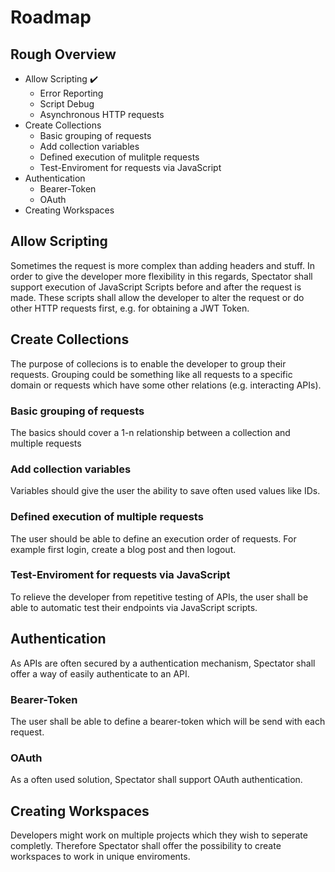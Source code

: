 # Roadmap

## Rough Overview

* Allow Scripting ✔️
  * Error Reporting
  * Script Debug
  * Asynchronous HTTP requests
* Create Collections
  * Basic grouping of requests
  * Add collection variables
  * Defined execution of mulitple requests
  * Test-Enviroment for requests via JavaScript
* Authentication
  * Bearer-Token
  * OAuth
* Creating Workspaces

## Allow Scripting

Sometimes the request is more complex than adding headers and stuff. In order to give the developer more
flexibility in this regards, Spectator shall support execution of JavaScript Scripts before and after the
request is made. These scripts shall allow the developer to alter the request or do other HTTP requests first, e.g. 
for obtaining a JWT Token.

## Create Collections

The purpose of collecions is to enable the developer to group their requests.
Grouping could be something like all requests to a specific domain or requests which have some other relations 
(e.g. interacting APIs).

### Basic grouping of requests

The basics should cover a 1-n relationship between a collection and multiple requests

### Add collection variables

Variables should give the user the ability to save often used values like IDs.

### Defined execution of multiple requests

The user should be able to define an execution order of requests.
For example first login, create a blog post and then logout.

### Test-Enviroment for requests via JavaScript

To relieve the developer from repetitive testing of APIs, the user shall be able to 
automatic test their endpoints via JavaScript scripts.

## Authentication

As APIs are often secured by a authentication mechanism, Spectator shall offer a way of
easily authenticate to an API.

### Bearer-Token

The user shall be able to define a bearer-token which will be send with each request.

### OAuth

As a often used solution, Spectator shall support OAuth authentication.

## Creating Workspaces

Developers might work on multiple projects which they wish to seperate completly.
Therefore Spectator shall offer the possibility to create workspaces to
work in unique enviroments.
